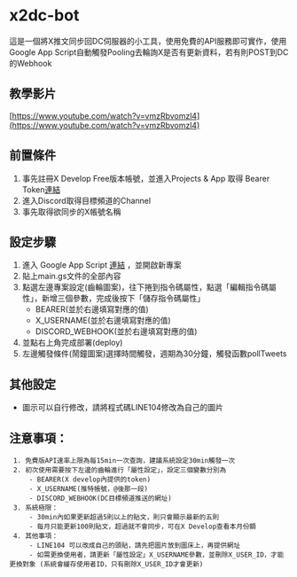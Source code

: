 # x2dc-bot
這是一個將X推文同步回DC伺服器的小工具，使用免費的API服務即可實作，使用Google App Script自動觸發Pooling去輪詢X是否有更新資料，若有則POST到DC的Webhook

## 教學影片
[https://www.youtube.com/watch?v=vmzRbvomzl4](https://www.youtube.com/watch?v=vmzRbvomzl4)

## 前置條件
1. 事先註冊X Develop Free版本帳號，並進入Projects & App 取得 Bearer Token[連結](https://developer.x.com/) 
2. 進入Discord取得目標頻道的Channel
3. 事先取得欲同步的X帳號名稱




## 設定步驟
1. 進入 Google App Script [連結](https://script.google.com/) ，並開啟新專案
2. 貼上main.gs文件的全部內容
3. 點選左邊專案設定(齒輪圖案)，往下捲到指令碼屬性，點選「編輯指令碼屬性」，新增三個參數，完成後按下「儲存指令碼屬性」
    - BEARER(並於右邊填寫對應的值)
    - X_USERNAME(並於右邊填寫對應的值)
    - DISCORD_WEBHOOK(並於右邊填寫對應的值)
4. 並點右上角完成部署(deploy)
5. 左邊觸發條件(鬧鐘圖案)選擇時間觸發，週期為30分鐘，觸發函數pollTweets

## 其他設定
- 圖示可以自行修改，請將程式碼LINE104修改為自己的圖片

## 注意事項：
     1. 免費版API速率上限為每15min一次查詢，建議系統設定30min觸發一次
     2. 初次使用需要按下左邊的齒輪進行「屬性設定」，設定三個變數分別為
         - BEARER(X develop內提供的token)
         - X_USERNAME(推特帳號，@後那一段)
         - DISCORD_WEBHOOK(DC目標頻道推送的網址)
     3. 系統極限：
         - 30min內如果更新超過5則以上的貼文，則只會顯示最新的五則
         - 每月只能更新100則貼文，超過就不會同步，可在X Develop查看本月份額
     4. 其他事項：
         - LINE104 可以改成自己的頭貼，請先把圖片放到圖床上，再提供網址
         - 如需更換使用者，請更新「屬性設定」X_USERNAME參數，並刪除X_USER_ID，才能更換對象 (系統會緩存使用者ID，只有刪除X_USER_ID才會更新)
  
